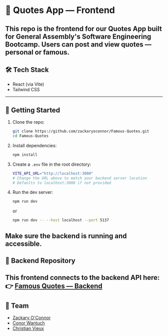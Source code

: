 # 📜 Quotes App — Frontend
This repo is the frontend for our Quotes App built for General Assembly's Software Engineering Bootcamp.
Users can post and view quotes — personal or famous.
---
## 🛠 Tech Stack
- React (via Vite)
- Tailwind CSS
---
## 🚀 Getting Started
1. Clone the repo:
   ```bash
   git clone https://github.com/zackaryoconnor/Famous-Quotes.git
   cd Famous-Quotes
   ```
2. Install dependencies:
   ```bash
   npm install
   ```
3. Create a `.env` file in the root directory:
   ```bash
   VITE_API_URL="http://localhost:3000"
   # Change the URL above to match your backend server location
   # Defaults to localhost:3000 if not provided
   ```
4. Run the dev server:
   ```bash
   npm run dev
   ```
   or
   ```bash
   npm run dev -- --host localhost --port 5137
   ```
Make sure the backend is running and accessible.
---
## 🔗 Backend Repository
This frontend connects to the backend API here:
👉 [Famous Quotes — Backend](https://github.com/Cwan7/famous-quotes-api)
---
## 👥 Team
- [Zackary O'Connor](https://github.com/zackaryoconnor)
- [Conor Wantuch](https://github.com/Cwan7)
- [Christian Vieux](https://github.com/christianvieux)
